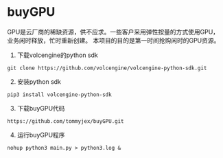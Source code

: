 # buyGPU
GPU是云厂商的稀缺资源，供不应求。一些客户采用弹性按量的方式使用GPU，业务闲时释放，忙时重新创建。
本项目的目的是第一时间抢购闲时的GPU资源。


1. 下载volcengine的python sdk
```
git clone https://github.com/volcengine/volcengine-python-sdk.git
```
2. 安装python sdk
```
pip3 install volcengine-python-sdk
```
3. 下载buyGPU代码
```
https://github.com/tommyjex/buyGPU.git
```

4. 运行buyGPU程序
```
nohup python3 main.py > python3.log &
```
